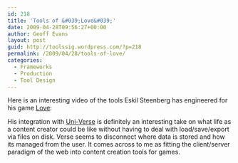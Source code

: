 ```yaml
---
id: 218
title: 'Tools of &#039;Love&#039;'
date: 2009-04-28T09:56:27+00:00
author: Geoff Evans
layout: post
guid: http://toolssig.wordpress.com/?p=218
permalink: /2009/04/28/tools-of-love/
categories:
  - Frameworks
  - Production
  - Tool Design
---
```

Here is an interesting video of the tools Eskil Steenberg has engineered for his game [Love](http://www.quelsolaar.com/love/index.html):

<span class="embed-youtube" style="text-align:center; display: block;"></span> 

His integration with [Uni-Verse](http://uni-verse.org/) is definitely an interesting take on what life as a content creator could be like without having to deal with load/save/export via files on disk. Verse seems to disconnect where data is stored and how its managed from the user. It comes across to me as fitting the client/server paradigm of the web into content creation tools for games.